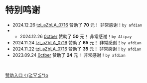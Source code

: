 # 特别鸣谢
- 2024.12.26 [tzi_aZbLA_0716](https://afdian.com/a/tzi_aZbLA_0716) 赞助了 **70** 元！ 非常感谢！`by afdian`
- - 2024.12.26 [0ctber](https://space.bilibili.com/1625076352) 赞助了 **50** 元！ 非常感谢！`by Alipay`
- 2024.11.24 [tzi_aZbLA_0716](https://afdian.com/a/tzi_aZbLA_0716) 赞助了 **65** 元！ 非常感谢！`by afdian`
- 2024.11.22 [tzi_aZbLA_0716](https://afdian.com/a/tzi_aZbLA_0716) 赞助了 **35** 元！ 非常感谢！`by afdian`
- 2023.09.24 [0ctber](https://space.bilibili.com/1625076352) 赞助了 **24** 元！ 非常感谢！`by afdian`
<br>

[赞助入口ヾ(≧▽≦*)o](https://afdian.com/a/kukemc)
